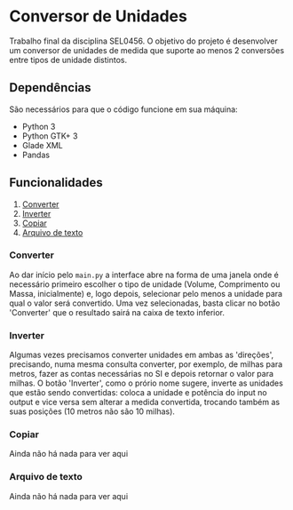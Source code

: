 # Conversor de Unidades
Trabalho final da disciplina SEL0456.
O objetivo do projeto é desenvolver um conversor de unidades de medida que suporte ao menos 2 conversões entre tipos de unidade distintos.

## Dependências
São necessários para que o código funcione em sua máquina:
- Python 3
- Python GTK+ 3
- Glade XML
- Pandas

## Funcionalidades
1. [Converter](#converter)
2. [Inverter](#inverter)
2. [Copiar](#copiar)
3. [Arquivo de texto](#texto)

### <a id = "converter"></a>Converter
Ao dar início pelo `main.py` a interface abre na forma de uma janela onde é necessário primeiro escolher o tipo de unidade (Volume, Comprimento ou Massa, inicialmente) e, logo depois, selecionar pelo menos a unidade para qual o valor será convertido. Uma vez selecionadas, basta clicar no botão 'Converter' que o resultado sairá na caixa de texto inferior. 

### <a id = "inverter"></a>Inverter
Algumas vezes precisamos converter unidades em ambas as 'direções', precisando, numa mesma consulta converter, por exemplo, de milhas para metros, fazer as contas necessárias no SI e depois retornar o valor para milhas.
O botão 'Inverter', como o prório nome sugere, inverte as unidades que estão sendo convertidas: coloca a unidade e potência do input no output e vice versa sem alterar a medida convertida, trocando também as suas posições (10 metros não são 10 milhas).

### <a id = "copiar"></a>Copiar
Ainda não há nada para ver aqui

### <a id = "texto"></a>Arquivo de texto
Ainda não há nada para ver aqui